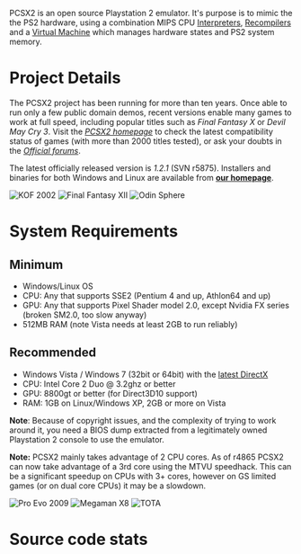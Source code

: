 PCSX2 is an open source Playstation 2 emulator. It's purpose is to mimic the the PS2 hardware, using a combination MIPS CPU [Interpreters](http://en.wikipedia.org/wiki/Interpreter_\(computing\)), [Recompilers](http://en.wikipedia.org/wiki/Dynamic_recompilation) and a [Virtual Machine](http://en.wikipedia.org/wiki/Virtual_machine) which manages hardware states and PS2 system memory.

# Project Details

The PCSX2 project has been running for more than ten years. Once able to run only a few public domain demos, recent versions enable many games to work at full speed, including popular titles such as *Final Fantasy X* or *Devil May Cry 3*. Visit the *[PCSX2 homepage](http://pcsx2.net)* to check the latest compatibility status of games (with more than 2000 titles tested), or ask your doubts in the *[Official forums](http://forums.pcsx2.net/)*.

The latest officially released version is *1.2.1* (SVN r5875).
Installers and binaries for both Windows and Linux are available from **[our homepage](http://pcsx2.net/)**.

![KOF 2002](https://dl.dropboxusercontent.com/u/743491/PCSX2/KoF2002.jpg "KOF 2002")
![Final Fantasy XII](https://dl.dropboxusercontent.com/u/743491/PCSX2/FinalFantasyXII.jpg "Final Fantasy XII")
![Odin Sphere](https://dl.dropboxusercontent.com/u/743491/PCSX2/OdinSphere.jpg "Odin Sphere")

# System Requirements

## Minimum
* Windows/Linux OS
* CPU: Any that supports SSE2 (Pentium 4 and up, Athlon64 and up)
* GPU: Any that supports Pixel Shader model 2.0, except Nvidia FX series (broken SM2.0, too slow anyway)
* 512MB RAM (note Vista needs at least 2GB to run reliably)

## Recommended
* Windows Vista / Windows 7 (32bit or 64bit) with the [latest DirectX](http://www.microsoft.com/en-us/download/details.aspx?id=35)
* CPU: Intel Core 2 Duo @ 3.2ghz or better
* GPU: 8800gt or better (for Direct3D10 support)
* RAM: 1GB on Linux/Windows XP, 2GB or more on Vista

**Note**: Because of copyright issues, and the complexity of trying to work around it, you need a BIOS dump extracted from a legitimately owned Playstation 2 console to use the emulator.

**Note:** PCSX2 mainly takes advantage of 2 CPU cores. As of r4865 PCSX2 can now take advantage of a 3rd core using the MTVU speedhack. This can be a significant speedup on CPUs with 3+ cores, however on GS limited games (or on dual core CPUs) it may be a slowdown.

![Pro Evo 2009](https://dl.dropboxusercontent.com/u/743491/PCSX2/ProEvo2009.jpg "Pro Evo 2009")
![Megaman X8](https://dl.dropboxusercontent.com/u/743491/PCSX2/MegamanX8.jpg "Megaman X8")
![TOTA](https://dl.dropboxusercontent.com/u/743491/PCSX2/TOTA.jpg "TOTA")

# Source code stats
<script type="text/javascript" src="http://www.ohloh.net/p/318184/widgets/project_basic_stats.js"></script>
<script type="text/javascript" src="http://www.ohloh.net/p/318184/widgets/project_languages.js"></script>
<script type="text/javascript" src="http://www.ohloh.net/p/318184/widgets/project_factoids_stats.js"></script>
